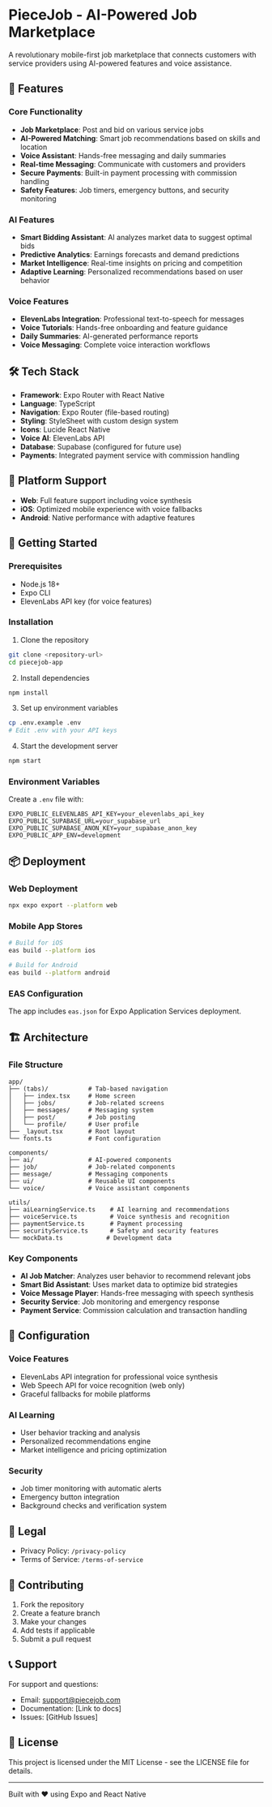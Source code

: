 # PieceJob - AI-Powered Job Marketplace

A revolutionary mobile-first job marketplace that connects customers with service providers using AI-powered features and voice assistance.

## 🚀 Features

### Core Functionality
- **Job Marketplace**: Post and bid on various service jobs
- **AI-Powered Matching**: Smart job recommendations based on skills and location
- **Voice Assistant**: Hands-free messaging and daily summaries
- **Real-time Messaging**: Communicate with customers and providers
- **Secure Payments**: Built-in payment processing with commission handling
- **Safety Features**: Job timers, emergency buttons, and security monitoring

### AI Features
- **Smart Bidding Assistant**: AI analyzes market data to suggest optimal bids
- **Predictive Analytics**: Earnings forecasts and demand predictions
- **Market Intelligence**: Real-time insights on pricing and competition
- **Adaptive Learning**: Personalized recommendations based on user behavior

### Voice Features
- **ElevenLabs Integration**: Professional text-to-speech for messages
- **Voice Tutorials**: Hands-free onboarding and feature guidance
- **Daily Summaries**: AI-generated performance reports
- **Voice Messaging**: Complete voice interaction workflows

## 🛠 Tech Stack

- **Framework**: Expo Router with React Native
- **Language**: TypeScript
- **Navigation**: Expo Router (file-based routing)
- **Styling**: StyleSheet with custom design system
- **Icons**: Lucide React Native
- **Voice AI**: ElevenLabs API
- **Database**: Supabase (configured for future use)
- **Payments**: Integrated payment service with commission handling

## 📱 Platform Support

- **Web**: Full feature support including voice synthesis
- **iOS**: Optimized mobile experience with voice fallbacks
- **Android**: Native performance with adaptive features

## 🚀 Getting Started

### Prerequisites
- Node.js 18+ 
- Expo CLI
- ElevenLabs API key (for voice features)

### Installation

1. Clone the repository
```bash
git clone <repository-url>
cd piecejob-app
```

2. Install dependencies
```bash
npm install
```

3. Set up environment variables
```bash
cp .env.example .env
# Edit .env with your API keys
```

4. Start the development server
```bash
npm start
```

### Environment Variables

Create a `.env` file with:

```env
EXPO_PUBLIC_ELEVENLABS_API_KEY=your_elevenlabs_api_key
EXPO_PUBLIC_SUPABASE_URL=your_supabase_url
EXPO_PUBLIC_SUPABASE_ANON_KEY=your_supabase_anon_key
EXPO_PUBLIC_APP_ENV=development
```

## 📦 Deployment

### Web Deployment
```bash
npx expo export --platform web
```

### Mobile App Stores
```bash
# Build for iOS
eas build --platform ios

# Build for Android  
eas build --platform android
```

### EAS Configuration
The app includes `eas.json` for Expo Application Services deployment.

## 🏗 Architecture

### File Structure
```
app/
├── (tabs)/           # Tab-based navigation
│   ├── index.tsx     # Home screen
│   ├── jobs/         # Job-related screens
│   ├── messages/     # Messaging system
│   ├── post/         # Job posting
│   └── profile/      # User profile
├── _layout.tsx       # Root layout
└── fonts.ts          # Font configuration

components/
├── ai/               # AI-powered components
├── job/              # Job-related components
├── message/          # Messaging components
├── ui/               # Reusable UI components
└── voice/            # Voice assistant components

utils/
├── aiLearningService.ts    # AI learning and recommendations
├── voiceService.ts         # Voice synthesis and recognition
├── paymentService.ts       # Payment processing
├── securityService.ts      # Safety and security features
└── mockData.ts            # Development data
```

### Key Components

- **AI Job Matcher**: Analyzes user behavior to recommend relevant jobs
- **Smart Bid Assistant**: Uses market data to optimize bid strategies  
- **Voice Message Player**: Hands-free messaging with speech synthesis
- **Security Service**: Job monitoring and emergency response
- **Payment Service**: Commission calculation and transaction handling

## 🔧 Configuration

### Voice Features
- ElevenLabs API integration for professional voice synthesis
- Web Speech API for voice recognition (web only)
- Graceful fallbacks for mobile platforms

### AI Learning
- User behavior tracking and analysis
- Personalized recommendations engine
- Market intelligence and pricing optimization

### Security
- Job timer monitoring with automatic alerts
- Emergency button integration
- Background checks and verification system

## 📄 Legal

- Privacy Policy: `/privacy-policy`
- Terms of Service: `/terms-of-service`

## 🤝 Contributing

1. Fork the repository
2. Create a feature branch
3. Make your changes
4. Add tests if applicable
5. Submit a pull request

## 📞 Support

For support and questions:
- Email: support@piecejob.com
- Documentation: [Link to docs]
- Issues: [GitHub Issues]

## 📝 License

This project is licensed under the MIT License - see the LICENSE file for details.

---

Built with ❤️ using Expo and React Native
